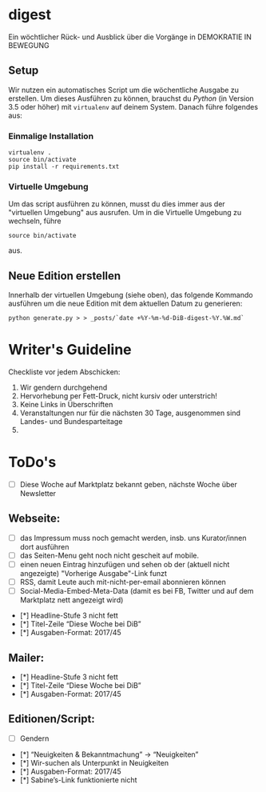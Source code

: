 # digest
Ein wöchtlicher Rück- und Ausblick über die Vorgänge in DEMOKRATIE IN BEWEGUNG


## Setup

Wir nutzen ein automatisches Script um die wöchentliche Ausgabe zu erstellen. Um dieses Ausführen zu können, brauchst du _Python_ (in Version 3.5 oder höher) mit `virtualenv` auf deinem System. Danach führe folgendes aus:

### Einmalige Installation

```
virtualenv .
source bin/activate
pip install -r requirements.txt
```

### Virtuelle Umgebung

Um das script ausführen zu können, musst du dies immer aus der "virtuellen Umgebung" aus ausrufen. Um in die Virtuelle Umgebung zu wechseln, führe

```
source bin/activate
```

aus.

## Neue Edition erstellen

Innerhalb der virtuellen Umgebung (siehe oben), das folgende Kommando ausführen um die neue Edition mit dem aktuellen Datum zu generieren:

```
python generate.py > > _posts/`date +%Y-%m-%d-DiB-digest-%Y.%W.md`
```

# Writer's Guideline

Checkliste vor jedem Abschicken:

1. Wir gendern durchgehend
2. Hervorhebung per Fett-Druck, nicht kursiv oder unterstrich!
3. Keine Links in Überschriften
4. Veranstaltungen nur für die nächsten 30 Tage, ausgenommen sind Landes- und Bundesparteitage
5. 


# ToDo's

- [ ] Diese Woche auf Marktplatz bekannt geben, nächste Woche über Newsletter

## Webseite:

 - [ ] das Impressum muss noch gemacht werden, insb. uns Kurator/innen dort ausführen
 - [ ] das Seiten-Menu geht noch nicht gescheit auf mobile.
 - [ ] einen neuen Eintrag hinzufügen und sehen ob der (aktuell nicht angezeigte) "Vorherige Ausgabe"-Link funzt
 - [ ] RSS, damit Leute auch mit-nicht-per-email abonnieren können
 - [ ] Social-Media-Embed-Meta-Data (damit es bei FB, Twitter und auf dem Marktplatz nett angezeigt wird)
 - [*] Headline-Stufe 3 nicht fett
 - [*] Titel-Zeile “Diese Woche bei DiB”
 - [*] Ausgaben-Format: 2017/45

## Mailer:

 - [*] Headline-Stufe 3 nicht fett
 - [*] Titel-Zeile “Diese Woche bei DiB”
 - [*] Ausgaben-Format: 2017/45

## Editionen/Script:

- [ ] Gendern
- [*] “Neuigkeiten & Bekanntmachung” → “Neuigkeiten”
- [*] Wir-suchen als Unterpunkt in Neuigkeiten
- [*] Ausgaben-Format: 2017/45
- [*] Sabine’s-Link funktionierte nicht
